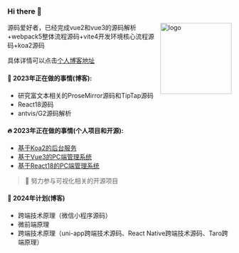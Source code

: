 ### Hi there 👋 
<img src="https://github-readme-stats.vercel.app/api?username=wbccb&show_icons=true" alt="logo" height="160" align="right" />


源码爱好者，已经完成vue2和vue3的源码解析+webpack5整体流程源码+vite4开发环境核心流程源码+koa2源码

具体详情可以点击[个人博客地址](https://github.com/wbccb/Frontend-Articles)



#### 🌱  2023年正在做的事情(博客): 

- 研究富文本相关的ProseMirror源码和TipTap源码
- React18源码
- antvis/G2源码解析

#### 🔥  2023年正在做的事情(个人项目和开源): 

- [基于Koa2的后台服务](https://github.com/wbccb/BG-CMS-Koa2)
- [基于Vue3的PC端管理系统](https://github.com/wbccb/mini-Vue-admin)
- [基于React18的PC端管理系统](https://github.com/wbccb/BG-CMS-React)

> :muscle: 努力参与可视化相关的开源项目


#### 🧔  2024年计划(博客)
- 跨端技术原理（微信小程序源码）
- 微前端原理
- 跨端技术原理（uni-app跨端技术源码、React Native跨端技术源码、Taro跨端原理）
